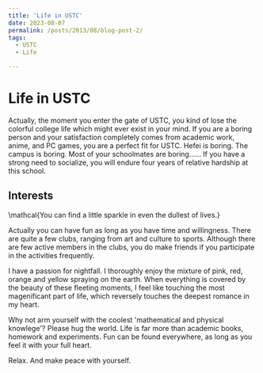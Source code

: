 ```yaml
---
title: 'Life in USTC'
date: 2023-08-07
permalink: /posts/2013/08/blog-post-2/
tags:
  - USTC
  - Life

---
```


Life in USTC
============
Actually, the moment you enter the gate of USTC, you kind of lose the colorful college life which might ever exist in your mind. If you are a boring person and your satisfaction completely comes from academic work, anime, and PC games, you are a perfect fit for USTC. Hefei is boring. The campus is boring. Most of your schoolmates are boring...... If you have a strong need to socialize, you will endure four years of relative hardship at this school.

Interests
----------
\mathcal{You can find a little sparkle in even the dullest of lives.}

<!--The first and the most important tip to bear in mind, I reckon, is to  gain the ability to 'ignore'. Ignore the bias, the prejudice, the scoff, the misunderstanding. The only thing you have to pursue is to be yourself. Campus of a college should be inclusive. -->
Actually you can have fun as long as you have time and willingness. There are quite a few clubs, ranging from art and culture to sports. Although there are few active members in the clubs, you do make friends if you participate in the activities frequently. 
<!--这里要放照片-->

I have a passion for nightfall. I thoroughly enjoy the mixture of pink, red, orange and yellow spraying on the earth. When everything is covered by the beauty of these fleeting moments, I feel like touching the most magenificant part of life, which reversely touches the deepest romance in my heart.
<!--这里要放照片-->

Why not arm yourself with the coolest 'mathematical and physical knowlege'? Please hug the world. Life is far more than academic books, homework and experiments. Fun can be found everywhere, as long as you feel it with your full heart.

Relax. And make peace with yourself.

